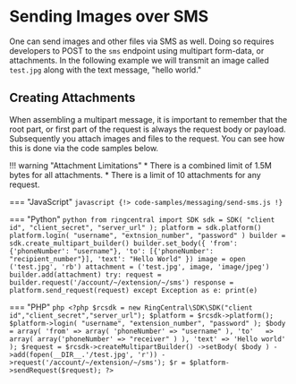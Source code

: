 # Sending Images over SMS

One can send images and other files via SMS as well. Doing so requires developers to POST to the `sms` endpoint using multipart form-data, or attachments. In the following example we will transmit an image called `test.jpg` along with the text message, "hello world."

## Creating Attachments

When assembling a multipart message, it is important to remember that the root part, or first part of the request is always the request body or payload. Subsequently you attach images and files to the request. You can see how this is done via the code samples below.

!!! warning "Attachment Limitations"
    * There is a combined limit of 1.5M bytes for all attachments.
    * There is a limit of 10 attachments for any request.

=== "JavaScript"
	    ```javascript
    {!> code-samples/messaging/send-sms.js !} 
    ```

=== "Python"
	```python
	from ringcentral import SDK
	sdk = SDK( "client id", "client_secret", "server_url" );
	platform = sdk.platform()
	platform.login( "username", "extnsion_number", "password" )
	builder = sdk.create_multipart_builder()
	builder.set_body({
	    'from': {'phoneNumber': "username"},
	    'to': [{'phoneNumber': "recipient_number"}],
	    'text': "Hello World"
	})
	image = open ('test.jpg', 'rb')
	attachment = ('test.jpg', image, 'image/jpeg')
	builder.add(attachment)
	try:
	    request = builder.request('/account/~/extension/~/sms')
	    response = platform.send_request(request)
	except Exception as e:
	    print(e)
	```

=== "PHP"
	```php
	<?php
	$rcsdk = new RingCentral\SDK\SDK("client id","client_secret","server_url");
	$platform = $rcsdk->platform();
	$platform->login( "username", "extension_number", "password" );
	$body = array(
	   'from' => array( 'phoneNumber' => "username" ),
	   'to'   => array( array('phoneNumber' => "receiver" ) ),
	   'text' => 'Hello world'
	);
	$request = $rcsdk->createMultipartBuilder()
	    ->setBody( $body )
	    ->add(fopen(__DIR__.'/test.jpg', 'r'))
	    ->request('/account/~/extension/~/sms');
	$r = $platform->sendRequest($request);
	?>
	```
